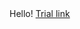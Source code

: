 <html lang="en">
<head>
  <meta charset="utf-8">
  <title>CV Projects</title>
</head>
<body>
  Hello!
  <a href="https://www.google.com">Trial link</a>
</body>
</html>
